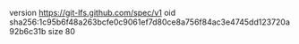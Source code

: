 version https://git-lfs.github.com/spec/v1
oid sha256:1c95b6f48a263bcfe0c9061ef7d80ce8a756f84ac3e4745dd123720a92b6c31b
size 80
